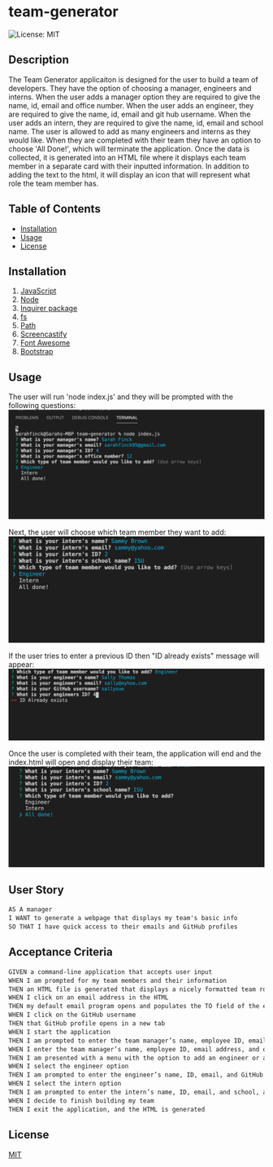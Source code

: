 # team-generator
![License: MIT](https://img.shields.io/badge/License-MIT-yellow.svg)

## Description 
The Team Generator applicaiton is designed for the user to build a team of developers. They have the option of choosing a manager, engineers and interns. When the user adds a manager option they are required to give the name, id, email and office number. When the user adds an engineer, they are required to give the name, id, email and git hub username. When the user adds an intern, they are required to give the name, id, email and school name. The user is allowed to add as many engineers and interns as they would like. When they are completed with their team they have an option to choose 'All Done!', which will terminate the application. Once the data is collected, it is generated into an HTML file where it displays each team member in a separate card with their inputted information. In addition to adding the text to the html, it will display an icon that will represent what role the team member has. 

## Table of Contents
* [Installation](#installation)
* [Usage](#usage)
* [License](#license)

## Installation 
1. [JavaScript](https://www.javascript.com/) 
2. [Node](https://nodejs.org/en/)
3. [Inquirer package](https://www.npmjs.com/package/inquirer)
4. [fs](https://www.npmjs.com/package/fs)
5. [Path](https://www.npmjs.com/package/path)
6. [Screencastify](https://www.screencastify.com/)
7. [Font Awesome](https://fontawesome.com/)
8. [Bootstrap](https://getbootstrap.com/docs/5.0/getting-started/introduction/)

## Usage 
The user will run 'node index.js' and they will be prompted with the following questions: 
![alt text](./assets/start-menu.png)

Next, the user will choose which team member they want to add:
![alt text](./assets/user-option.png)

If the user tries to enter a previous ID then "ID already exists" message will appear:
![alt text](./assets/id-already-exists.png)

Once the user is completed with their team, the application will end and the index.html will open and display their team: 
![alt text](./assets/all-done.png)

## User Story

```md
AS A manager
I WANT to generate a webpage that displays my team's basic info
SO THAT I have quick access to their emails and GitHub profiles
```

## Acceptance Criteria

```md
GIVEN a command-line application that accepts user input
WHEN I am prompted for my team members and their information
THEN an HTML file is generated that displays a nicely formatted team roster based on user input
WHEN I click on an email address in the HTML
THEN my default email program opens and populates the TO field of the email with the address
WHEN I click on the GitHub username
THEN that GitHub profile opens in a new tab
WHEN I start the application
THEN I am prompted to enter the team manager’s name, employee ID, email address, and office number
WHEN I enter the team manager’s name, employee ID, email address, and office number
THEN I am presented with a menu with the option to add an engineer or an intern or to finish building my team
WHEN I select the engineer option
THEN I am prompted to enter the engineer’s name, ID, email, and GitHub username, and I am taken back to the menu
WHEN I select the intern option
THEN I am prompted to enter the intern’s name, ID, email, and school, and I am taken back to the menu
WHEN I decide to finish building my team
THEN I exit the application, and the HTML is generated
```

## License 
[MIT](https://opensource.org/licenses/MIT)
